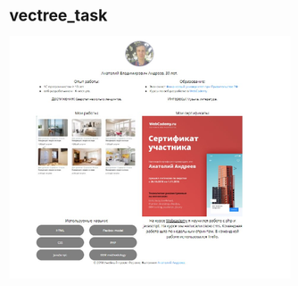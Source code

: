 # vectree_task
 ![Иллюстрация к проекту](https://github.com/anatoliy19/vectree_task/blob/master/docs/img/foto/site.jpg)
